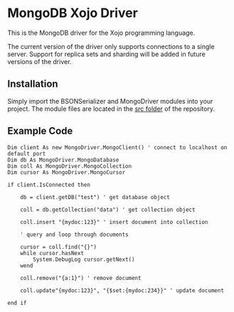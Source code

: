 MongoDB Xojo Driver
===================

This is the MongoDB driver for the Xojo programming language.

The current version of the driver only supports connections to a single server. Support for replica sets and sharding will be added in future versions of the driver.

Installation
------------

Simply import the BSONSerializer and MongoDriver modules into your project. The module files are located in the [src folder](https://github.com/alwyn1024/mongodb-xojodriver/tree/master/src) of the repository.

Example Code
------------

	Dim client As new MongoDriver.MongoClient() ' connect to localhost on default port
	Dim db As MongoDriver.MongoDatabase
	Dim coll As MongoDriver.MongoCollection
	Dim cursor As MongoDriver.MongoCursor
	
	if client.IsConnected then
	
		db = client.getDB("test") ' get database object

		coll = db.getCollection("data") ' get collection object

		coll.insert "{mydoc:123}" ' insert document into collection

		' query and loop through documents

		cursor = coll.find("{}")
		while cursor.hasNext
			System.DebugLog cursor.getNext()
		wend

		coll.remove("{a:1}") ' remove document

		coll.update"{mydoc:123}", "{$set:{mydoc:234}}" ' update document

	end if